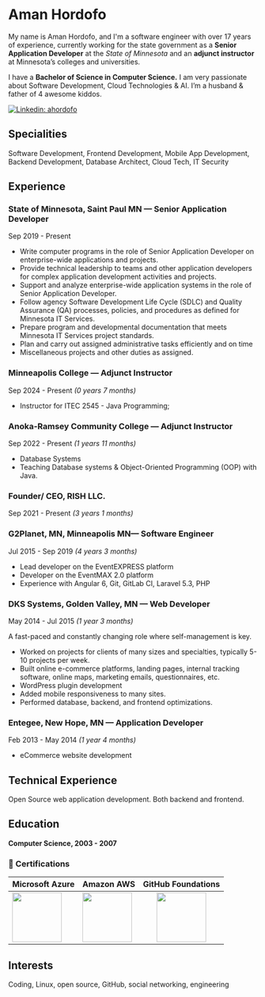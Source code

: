 # Aman Hordofo
My name is Aman Hordofo, and I'm a software engineer with over 17 years of experience, currently working for the state government as a **Senior Application Developer** at the *State of Minnesota* and an **adjunct instructor** at Minnesota’s colleges and universities.

I have a **Bachelor of Science in Computer Science.** I am very passionate about Software Development, Cloud Technologies & AI. I’m a husband & father of 4 awesome kiddos. 


[![Linkedin: ahordofo](https://img.shields.io/badge/-Linkedin-blue?style=flat-square&logo=Linkedin&logoColor=white&link=https://www.linkedin.com/in/ahordofo/)](https://www.linkedin.com/in/ahordofo/)



## Specialities

Software Development, Frontend Development, Mobile App Development, Backend Development, Database Architect, Cloud Tech, IT Security
                    

## Experience

### State of Minnesota, Saint Paul MN — Senior Application Developer

Sep 2019 - Present

- Write computer programs in the role of Senior Application Developer on enterprise-wide applications and projects.
- Provide technical leadership to teams and other application developers for complex application development activities and projects.
- Support and analyze enterprise-wide application systems in the role of Senior Application Developer.
- Follow agency Software Development Life Cycle (SDLC) and Quality Assurance (QA) processes, policies, and procedures as defined for Minnesota IT Services.
- Prepare program and developmental documentation that meets Minnesota IT Services project standards.
- Plan and carry out assigned administrative tasks efficiently and on time
- Miscellaneous projects and other duties as assigned.

### Minneapolis College — Adjunct Instructor 
Sep 2024 - Present _(0 years 7 months)_
- Instructor for ITEC 2545 - Java Programming;


### Anoka-Ramsey Community College — Adjunct Instructor 
Sep 2022 - Present _(1 years 11 months)_
- Database Systems
- Teaching Database systems &  Object-Oriented Programming (OOP) with Java. 


### Founder/ CEO, RISH LLC.

Sep 2021 - Present _(3 years 1 months)_

### G2Planet, MN, Minneapolis MN— Software Engineer

Jul 2015 - Sep 2019 _(4 years 3 months)_

- Lead developer on the EventEXPRESS platform
- Developer on the EventMAX 2.0 platform
- Experience with Angular 6, Git, GitLab CI, Laravel 5.3, PHP

### DKS Systems, Golden Valley, MN — Web Developer
May 2014 - Jul 2015 _(1 year 3 months)_

A fast-paced and constantly changing role where self-management is key.

- Worked on projects for clients of many sizes and specialties, typically 5-10 projects per week.
- Built online e-commerce platforms, landing pages, internal tracking software, online maps, marketing emails, questionnaires, etc.
- WordPress plugin development
- Added mobile responsiveness to many sites.
- Performed database, backend, and frontend optimizations.

### Entegee, New Hope, MN — Application Developer 
Feb 2013 - May 2014 _(1 year 4 months)_

- eCommerce website development

## Technical Experience

Open Source web application development. Both backend and frontend.

## Education

**Computer Science, 2003 - 2007**


### 📝  Certifications

| Microsoft Azure    | Amazon AWS  | GitHub Foundations|
| --------- | --------- | :---------: |
| <a href="https://www.credly.com/badges/7c4471e6-c1e5-4dae-8104-783a051a24e6" target="_blank"><img src="https://getamano.github.io/Resume/aws.png" width="100"></a>  | <a href="https://www.credly.com/badges/7f2a8347-b66c-46a8-8ac0-e8e1fc5a0c94" target="_blank"><img src="https://getamano.github.io/Resume/azure.png" width="100"></a>  | <a href="https://www.credly.com/badges/ed28cad3-dce5-441f-9727-42c9e85db38c" target="_blank"><img src="https://getamano.github.io/Resume/github-foundation.png" width="100"></a>  |


## Interests

Coding, Linux, open source, GitHub, social networking, engineering


